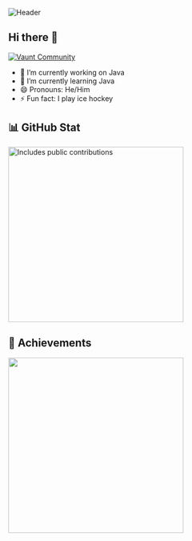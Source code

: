 ![Header](github-header-imagepng)
## Hi there 👋
[![Vaunt Community](https://api.vaunt.dev/v1/github/entities/Discovered12345/badges/community)](https://community.vaunt.dev/board/Discovered12345)

- 🔭 I’m currently working on Java
- 🌱 I’m currently learning Java
- 😄 Pronouns: He/Him
- ⚡ Fun fact: I play ice hockey
  
## 📊 GitHub Stat
<p>
    <a href="https://vaunt.dev">
        <img src="https://api.vaunt.dev/v1/github/entities/Discovered12345/contributions?format=svg" width="350" title="Includes public contributions"/>
    </a>
</p>

## 🥇 Achievements
<p>
    <a href="https://community.vaunt.dev/board/Discovered12345/achievements">
        <img src="https://api.vaunt.dev/v1/github/entities/Discovered12345/achievements?format=svg&limit=3" width="350" />
    </a>
</p>
